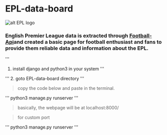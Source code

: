 # EPL-data-board

![alt EPL logo](https://www.google.com/url?sa=i&url=https%3A%2F%2Fturbologo.com%2Farticles%2Fpremier-league-logo%2F&psig=AOvVaw1EGWnN8sTRG0QWHBjLZsNO&ust=1672827008412000&source=images&cd=vfe&ved=0CA8QjRxqFwoTCIDOucbpqfwCFQAAAAAdAAAAABAE)

### English Premier League data is extracted through [Football-Api](tps://www.football-data.org/)and created a basic page for football enthusiast and fans to provide them reliable data and  information about the EPL.

'''
1. install django and python3 in your system 
'''

'''
2. goto EPL-data-board directory
'''

> copy the code below and paste in the terminal.

'''
python3 manage.py runserver
'''

> basically, the webpage will be at localhost:8000/

> for custom port

'''
python3 manage.py runserver <custom-port>
'''

